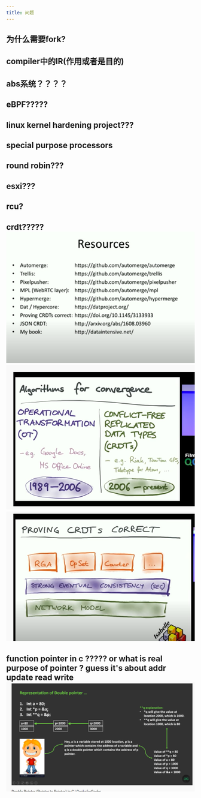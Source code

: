 ```yaml
---
title: 问题
---
```


## 为什么需要fork?
## compiler中的IR(作用或者是目的)
## abs系统？？？？
## eBPF?????
## linux kernel hardening project???
## special purpose processors
## round robin???
## esxi???
## rcu?
## crdt????? ![image.png](../assets/pages_问题_1616340004849_0.png) ![image.png](../assets/pages_问题_1616339831966_0.png) ![image.png](../assets/pages_问题_1616339842459_0.png)
## function pointer in c ????? or what is real purpose of pointer ? guess it's about addr update read write ![image.png](../assets/pages_问题_1616154812736_0.png)
